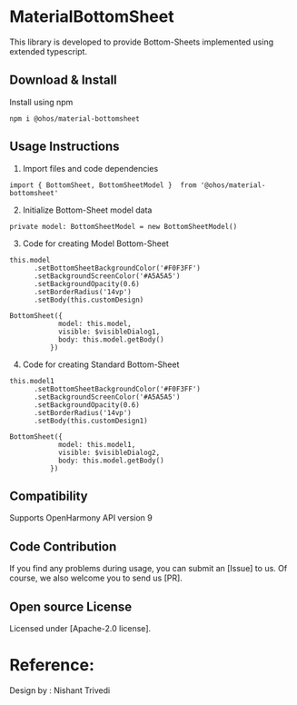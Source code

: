 # MaterialBottomSheet

This library is developed to provide Bottom-Sheets implemented using extended typescript.

## Download & Install

Install using npm

```npm i @ohos/material-bottomsheet```

## Usage Instructions

1. Import files and code dependencies

```ets
import { BottomSheet, BottomSheetModel }  from '@ohos/material-bottomsheet'
```

2. Initialize Bottom-Sheet model data

```
private model: BottomSheetModel = new BottomSheetModel()
```

3. Code for creating Model Bottom-Sheet

```
this.model
      .setBottomSheetBackgroundColor('#F0F3FF')
      .setBackgroundScreenColor('#A5A5A5')
      .setBackgroundOpacity(0.6)
      .setBorderRadius('14vp')
      .setBody(this.customDesign)
      
BottomSheet({
            model: this.model,
            visible: $visibleDialog1,
            body: this.model.getBody()
          })
```

4. Code for creating Standard Bottom-Sheet

```
this.model1
      .setBottomSheetBackgroundColor('#F0F3FF')
      .setBackgroundScreenColor('#A5A5A5')
      .setBackgroundOpacity(0.6)
      .setBorderRadius('14vp')
      .setBody(this.customDesign1)
 
BottomSheet({
            model: this.model1,
            visible: $visibleDialog2,
            body: this.model.getBody()
          })
```

## Compatibility

Supports OpenHarmony API version 9

## Code Contribution

If you find any problems during usage, you can submit an [Issue] to us. Of course, we also welcome you to send us [PR].

## Open source License

Licensed under [Apache-2.0 license].

# Reference:

Design by : Nishant Trivedi
